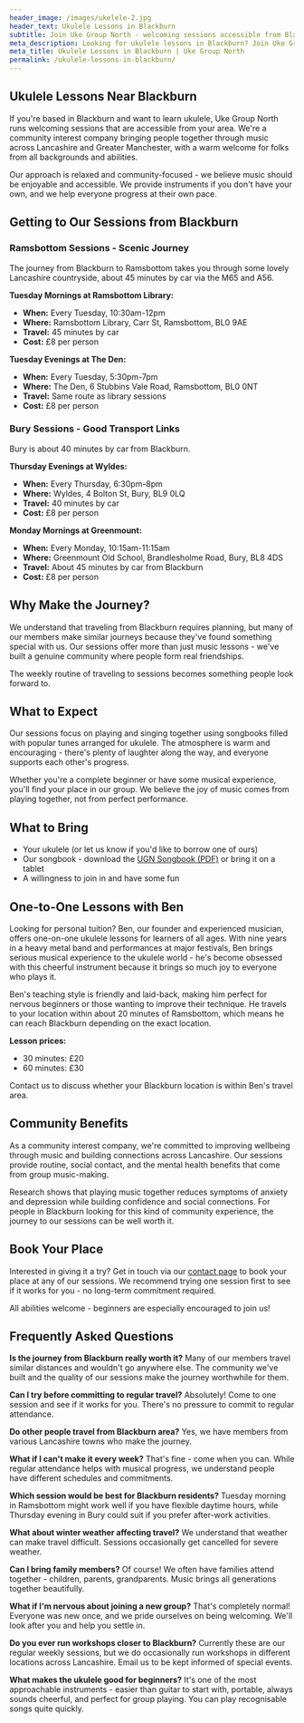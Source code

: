 ```yaml
---
header_image: /images/ukelele-2.jpg
header_text: Ukulele Lessons in Blackburn
subtitle: Join Uke Group North - welcoming sessions accessible from Blackburn
meta_description: Looking for ukulele lessons in Blackburn? Join Uke Group North's friendly sessions in nearby Ramsbottom and Bury. Easy travel, all ages welcome, instruments provided.
meta_title: Ukulele Lessons in Blackburn | Uke Group North
permalink: /ukulele-lessons-in-blackburn/
---
```


## Ukulele Lessons Near Blackburn

If you're based in Blackburn and want to learn ukulele, Uke Group North runs welcoming sessions that are accessible from your area. We're a community interest company bringing people together through music across Lancashire and Greater Manchester, with a warm welcome for folks from all backgrounds and abilities.

Our approach is relaxed and community-focused - we believe music should be enjoyable and accessible. We provide instruments if you don't have your own, and we help everyone progress at their own pace.

## Getting to Our Sessions from Blackburn

### Ramsbottom Sessions - Scenic Journey

The journey from Blackburn to Ramsbottom takes you through some lovely Lancashire countryside, about 45 minutes by car via the M65 and A56.

**Tuesday Mornings at Ramsbottom Library:**
- **When:** Every Tuesday, 10:30am-12pm
- **Where:** Ramsbottom Library, Carr St, Ramsbottom, BL0 9AE
- **Travel:** 45 minutes by car
- **Cost:** £8 per person

**Tuesday Evenings at The Den:**
- **When:** Every Tuesday, 5:30pm-7pm
- **Where:** The Den, 6 Stubbins Vale Road, Ramsbottom, BL0 0NT
- **Travel:** Same route as library sessions
- **Cost:** £8 per person

### Bury Sessions - Good Transport Links

Bury is about 40 minutes by car from Blackburn.

**Thursday Evenings at Wyldes:**
- **When:** Every Thursday, 6:30pm-8pm
- **Where:** Wyldes, 4 Bolton St, Bury, BL9 0LQ
- **Travel:** 40 minutes by car
- **Cost:** £8 per person

**Monday Mornings at Greenmount:**
- **When:** Every Monday, 10:15am-11:15am
- **Where:** Greenmount Old School, Brandlesholme Road, Bury, BL8 4DS
- **Travel:** About 45 minutes by car from Blackburn
- **Cost:** £8 per person

## Why Make the Journey?

We understand that traveling from Blackburn requires planning, but many of our members make similar journeys because they've found something special with us. Our sessions offer more than just music lessons - we've built a genuine community where people form real friendships.

The weekly routine of traveling to sessions becomes something people look forward to.

## What to Expect

Our sessions focus on playing and singing together using songbooks filled with popular tunes arranged for ukulele. The atmosphere is warm and encouraging - there's plenty of laughter along the way, and everyone supports each other's progress.

Whether you're a complete beginner or have some musical experience, you'll find your place in our group. We believe the joy of music comes from playing together, not from perfect performance.

## What to Bring

- Your ukulele (or let us know if you'd like to borrow one of ours)
- Our songbook - download the [UGN Songbook (PDF)](/assets/UGN_Songbook_1.1.pdf) or bring it on a tablet
- A willingness to join in and have some fun

## One-to-One Lessons with Ben

Looking for personal tuition? Ben, our founder and experienced musician, offers one-on-one ukulele lessons for learners of all ages. With nine years in a heavy metal band and performances at major festivals, Ben brings serious musical experience to the ukulele world - he's become obsessed with this cheerful instrument because it brings so much joy to everyone who plays it.

Ben's teaching style is friendly and laid-back, making him perfect for nervous beginners or those wanting to improve their technique. He travels to your location within about 20 minutes of Ramsbottom, which means he can reach Blackburn depending on the exact location.

**Lesson prices:**
- 30 minutes: £20
- 60 minutes: £30

Contact us to discuss whether your Blackburn location is within Ben's travel area.

## Community Benefits

As a community interest company, we're committed to improving wellbeing through music and building connections across Lancashire. Our sessions provide routine, social contact, and the mental health benefits that come from group music-making.

Research shows that playing music together reduces symptoms of anxiety and depression while building confidence and social connections. For people in Blackburn looking for this kind of community experience, the journey to our sessions can be well worth it.

## Book Your Place

Interested in giving it a try? Get in touch via our [contact page](/contact/) to book your place at any of our sessions. We recommend trying one session first to see if it works for you - no long-term commitment required.

All abilities welcome - beginners are especially encouraged to join us!

## Frequently Asked Questions

**Is the journey from Blackburn really worth it?**
Many of our members travel similar distances and wouldn't go anywhere else. The community we've built and the quality of our sessions make the journey worthwhile for them.

**Can I try before committing to regular travel?**
Absolutely! Come to one session and see if it works for you. There's no pressure to commit to regular attendance.

**Do other people travel from Blackburn area?**
Yes, we have members from various Lancashire towns who make the journey.

**What if I can't make it every week?**
That's fine - come when you can. While regular attendance helps with musical progress, we understand people have different schedules and commitments.

**Which session would be best for Blackburn residents?**
Tuesday morning in Ramsbottom might work well if you have flexible daytime hours, while Thursday evening in Bury could suit if you prefer after-work activities.

**What about winter weather affecting travel?**
We understand that weather can make travel difficult. Sessions occasionally get cancelled for severe weather.

**Can I bring family members?**
Of course! We often have families attend together - children, parents, grandparents. Music brings all generations together beautifully.

**What if I'm nervous about joining a new group?**
That's completely normal! Everyone was new once, and we pride ourselves on being welcoming. We'll look after you and help you settle in.

**Do you ever run workshops closer to Blackburn?**
Currently these are our regular weekly sessions, but we do occasionally run workshops in different locations across Lancashire. Email us to be kept informed of special events.

**What makes the ukulele good for beginners?**
It's one of the most approachable instruments - easier than guitar to start with, portable, always sounds cheerful, and perfect for group playing. You can play recognisable songs quite quickly.